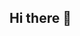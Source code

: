 ## Hi there 👋

<!--
**akoua/akoua** is a ✨ _special_ ✨ repository because its `README.md` (this file) appears on your GitHub profile.

Here are some ideas to get you started:

- 🔭 I’m currently working on Decathlon
- 🌱 I’m currently learning Java at work but Ops on week-end
- 👯 I’m looking to collaborate on any program
- 🤔 I’m looking for help with ...
- 💬 Ask me about tech
- 📫 How to reach me: create an issue on this repo
- 😄 Pronouns: yao
- ⚡ Fun fact: I love to learn a new things
-->
